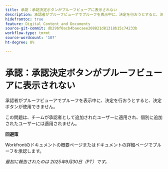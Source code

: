 ```yaml
---
title: 承認：承認決定ボタンがプルーフビューアに表示されない
description: 承認者がプルーフビューアでプルーフを表示中に、決定を行おうとすると、決定ボタンが使用できません。 回避策はあります。
hidefromtoc: true
feature: Digital Content and Documents
source-git-commit: db29bf0acb4baecaee208821d81318b15c74233b
workflow-type: tm+mt
source-wordcount: '107'
ht-degree: 8%

---
```



# 承認：承認決定ボタンがプルーフビューアに表示されない

承認者がプルーフビューアでプルーフを表示中に、決定を行おうとすると、決定ボタンが使用できません。

この問題は、チームが承認者として追加されたユーザーに適用され、個別に追加されたユーザーには適用されません。

**回避策**

Workfrontのドキュメントの概要ページまたはドキュメントの詳細ページでプルーフを承認します。

_最初に報告されたのは 2025年9月30日（PT）です。_
